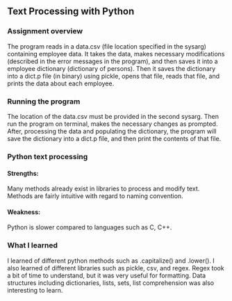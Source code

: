 ## Text Processing with Python

### Assignment overview
The program reads in a data.csv (file location specified in the sysarg) containing employee data.
It takes the data, makes necessary modifications (described in the error messages in the program),
and then saves it into a employee dictionary (dictionary of persons). Then it saves the dictionary
into a dict.p file (in binary) using pickle, opens that file, reads that file, and prints the data
about each employee. 

### Running the program
The location of the data.csv must be provided in the second sysarg. Then run the program on terminal, makes the necessary changes as prompted. After, processing the data and populating the dictionary, the program will save the dictionary into a dict.p file, and then print the contents of that file.

### Python text processing

#### Strengths: 
Many methods already exist in libraries to process and modify text. Methods are fairly intuitive with regard to naming convention.

#### Weakness: 
Python is slower compared to languages such as C, C++. 

### What I learned

I learned of different python methods such as .capitalize() and .lower(). I also learned of different libraries such as pickle, csv, and regex. Regex took a bit of time to understand, but it was very useful for formatting. Data structures including dictionaries, lists, sets, list comprehension was also interesting to learn. 
